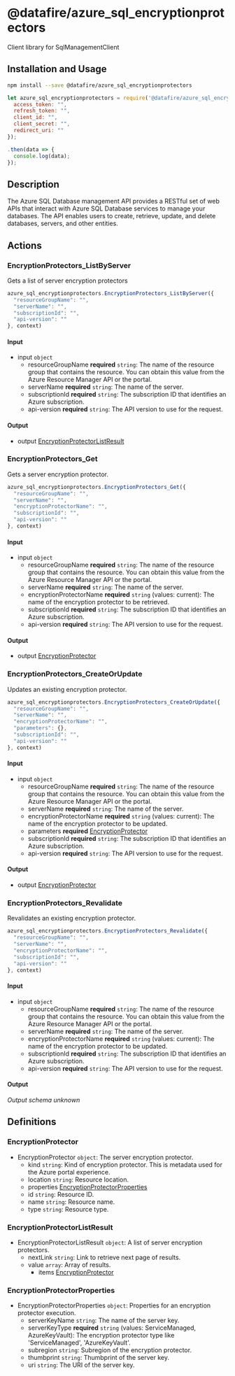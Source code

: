 # @datafire/azure_sql_encryptionprotectors

Client library for SqlManagementClient

## Installation and Usage
```bash
npm install --save @datafire/azure_sql_encryptionprotectors
```
```js
let azure_sql_encryptionprotectors = require('@datafire/azure_sql_encryptionprotectors').create({
  access_token: "",
  refresh_token: "",
  client_id: "",
  client_secret: "",
  redirect_uri: ""
});

.then(data => {
  console.log(data);
});
```

## Description

The Azure SQL Database management API provides a RESTful set of web APIs that interact with Azure SQL Database services to manage your databases. The API enables users to create, retrieve, update, and delete databases, servers, and other entities.

## Actions

### EncryptionProtectors_ListByServer
Gets a list of server encryption protectors


```js
azure_sql_encryptionprotectors.EncryptionProtectors_ListByServer({
  "resourceGroupName": "",
  "serverName": "",
  "subscriptionId": "",
  "api-version": ""
}, context)
```

#### Input
* input `object`
  * resourceGroupName **required** `string`: The name of the resource group that contains the resource. You can obtain this value from the Azure Resource Manager API or the portal.
  * serverName **required** `string`: The name of the server.
  * subscriptionId **required** `string`: The subscription ID that identifies an Azure subscription.
  * api-version **required** `string`: The API version to use for the request.

#### Output
* output [EncryptionProtectorListResult](#encryptionprotectorlistresult)

### EncryptionProtectors_Get
Gets a server encryption protector.


```js
azure_sql_encryptionprotectors.EncryptionProtectors_Get({
  "resourceGroupName": "",
  "serverName": "",
  "encryptionProtectorName": "",
  "subscriptionId": "",
  "api-version": ""
}, context)
```

#### Input
* input `object`
  * resourceGroupName **required** `string`: The name of the resource group that contains the resource. You can obtain this value from the Azure Resource Manager API or the portal.
  * serverName **required** `string`: The name of the server.
  * encryptionProtectorName **required** `string` (values: current): The name of the encryption protector to be retrieved.
  * subscriptionId **required** `string`: The subscription ID that identifies an Azure subscription.
  * api-version **required** `string`: The API version to use for the request.

#### Output
* output [EncryptionProtector](#encryptionprotector)

### EncryptionProtectors_CreateOrUpdate
Updates an existing encryption protector.


```js
azure_sql_encryptionprotectors.EncryptionProtectors_CreateOrUpdate({
  "resourceGroupName": "",
  "serverName": "",
  "encryptionProtectorName": "",
  "parameters": {},
  "subscriptionId": "",
  "api-version": ""
}, context)
```

#### Input
* input `object`
  * resourceGroupName **required** `string`: The name of the resource group that contains the resource. You can obtain this value from the Azure Resource Manager API or the portal.
  * serverName **required** `string`: The name of the server.
  * encryptionProtectorName **required** `string` (values: current): The name of the encryption protector to be updated.
  * parameters **required** [EncryptionProtector](#encryptionprotector)
  * subscriptionId **required** `string`: The subscription ID that identifies an Azure subscription.
  * api-version **required** `string`: The API version to use for the request.

#### Output
* output [EncryptionProtector](#encryptionprotector)

### EncryptionProtectors_Revalidate
Revalidates an existing encryption protector.


```js
azure_sql_encryptionprotectors.EncryptionProtectors_Revalidate({
  "resourceGroupName": "",
  "serverName": "",
  "encryptionProtectorName": "",
  "subscriptionId": "",
  "api-version": ""
}, context)
```

#### Input
* input `object`
  * resourceGroupName **required** `string`: The name of the resource group that contains the resource. You can obtain this value from the Azure Resource Manager API or the portal.
  * serverName **required** `string`: The name of the server.
  * encryptionProtectorName **required** `string` (values: current): The name of the encryption protector to be updated.
  * subscriptionId **required** `string`: The subscription ID that identifies an Azure subscription.
  * api-version **required** `string`: The API version to use for the request.

#### Output
*Output schema unknown*



## Definitions

### EncryptionProtector
* EncryptionProtector `object`: The server encryption protector.
  * kind `string`: Kind of encryption protector. This is metadata used for the Azure portal experience.
  * location `string`: Resource location.
  * properties [EncryptionProtectorProperties](#encryptionprotectorproperties)
  * id `string`: Resource ID.
  * name `string`: Resource name.
  * type `string`: Resource type.

### EncryptionProtectorListResult
* EncryptionProtectorListResult `object`: A list of server encryption protectors.
  * nextLink `string`: Link to retrieve next page of results.
  * value `array`: Array of results.
    * items [EncryptionProtector](#encryptionprotector)

### EncryptionProtectorProperties
* EncryptionProtectorProperties `object`: Properties for an encryption protector execution.
  * serverKeyName `string`: The name of the server key.
  * serverKeyType **required** `string` (values: ServiceManaged, AzureKeyVault): The encryption protector type like 'ServiceManaged', 'AzureKeyVault'.
  * subregion `string`: Subregion of the encryption protector.
  * thumbprint `string`: Thumbprint of the server key.
  * uri `string`: The URI of the server key.


